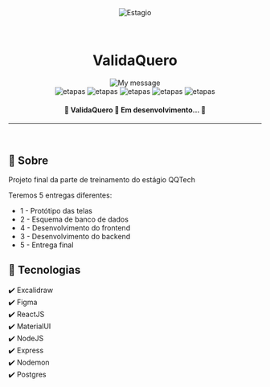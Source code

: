 <div align="center" id="top"> 
  <img src="https://firebasestorage.googleapis.com/v0/b/vxfontes.appspot.com/o/pics%20projects%2Fvalidaquero%2FvalidaQuero.png?alt=media&token=a22a195b-e266-4eb5-b30c-5db30954c5a3" alt="Estagio" />

  &#xa0;
</div>

<h1 align="center">ValidaQuero</h1>

<p align="center">
  <img alt="My message" src="https://img.shields.io/badge/Fase_2-ValidaQuero-8A2BE2">
<br>
  <img alt="etapas" src="https://img.shields.io/badge/protótipo-concluido-green">
  <img alt="etapas" src="https://img.shields.io/badge/MER-em_progresso-blue">
  <img alt="etapas" src="https://img.shields.io/badge/backend-iniciado-orange">
  <img alt="etapas" src="https://img.shields.io/badge/frontend-em_progresso-blue">
  <img alt="etapas" src="https://img.shields.io/badge/entrega_final-não_iniciado-red">
</p>

<!-- Status -->

<h4 align="center"> 
	🚧  ValidaQuero 🚀 Em desenvolvimento...  🚧
</h4> 

<hr>

<br>

## :dart: Sobre ##

Projeto final da parte de treinamento do estágio QQTech

Teremos 5 entregas diferentes:
- 1 - Protótipo das telas
- 2 - Esquema de banco de dados
- 4 - Desenvolvimento do frontend
- 3 - Desenvolvimento do backend
- 5 - Entrega final

## :rocket: Tecnologias ##

:heavy_check_mark: Excalidraw\
:heavy_check_mark: Figma\
:heavy_check_mark: ReactJS\
:heavy_check_mark: MaterialUI\
:heavy_check_mark: NodeJS\
:heavy_check_mark: Express\
:heavy_check_mark: Nodemon\
:heavy_check_mark: Postgres


